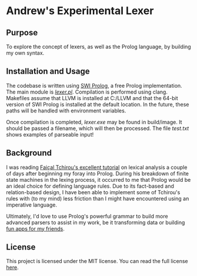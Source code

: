 # Andrew's Experimental Lexer

## Purpose

To explore the concept of lexers, as well as the Prolog language,
by building my own syntax.

## Installation and Usage

The codebase is written using [SWI Prolog][SWI Site], a free Prolog
implementation. The main module is [*lexer.pl*][lexer]. Compilation
is performed using clang. Makefiles assume that LLVM is installed at
C:/LLVM and that the 64-bit version of SWI Prolog is installed at the
default location. In the future, these paths will be handled with
environment variables.

Once compilation is completed, *lexer.exe* may be found in build/image.
It should be passed a filename, which will then be processed. The file
*test.txt* shows examples of parseable input!

## Background

I was reading [Faiçal Tchirou's excellent tutorial][LexicalAnalysis]
on lexical analysis a couple of days after beginning my foray into
Prolog. During his breakdown of finite state machines in the lexing
process, it occurred to me that Prolog would be an ideal choice for
defining language rules. Due to its fact-based and relation-based
design, I have been able to implement some of Tchirou's rules with
(to my mind) less friction than I might have encountered using an
imperative language.

Ultimately, I'd love to use Prolog's powerful grammar to build more
advanced parsers to assist in my work, be it transforming data or
building [fun apps for my friends][UESRPGCharGen].

## License

This project is licensed under the MIT license. You can read the full
license [here][MIT License].

[SWI Site]: https://swi-prolog.org
[lexer]: https://github.com/andrewcdysart/prolog-toy-lexer/blob/master/lexer.pl
[LexicalAnalysis]: https://hackernoon.com/lexical-analysis-861b8bfe4cb0
[UESRPGCharGen]: https://github.com/andrewcdysart/UESRPGCharGen
[MIT License]: https://github.com/andrewcdysart/prolog-toy-lexer/blob/master/License.md
